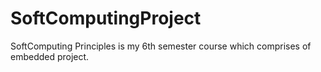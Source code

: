 # SoftComputingProject
SoftComputing Principles is my 6th semester course which comprises of embedded project.
